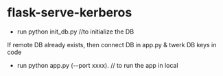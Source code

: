 # flask-serve-kerberos

- run python init_db.py  //to initialize the DB

If remote DB already exists, then connect DB in app.py & twerk DB keys in code

- run python app.py (--port xxxx). // to run the app in local


